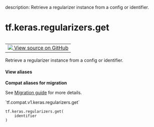 description: Retrieve a regularizer instance from a config or identifier.

<div itemscope itemtype="http://developers.google.com/ReferenceObject">
<meta itemprop="name" content="tf.keras.regularizers.get" />
<meta itemprop="path" content="Stable" />
</div>

# tf.keras.regularizers.get

<!-- Insert buttons and diff -->

<table class="tfo-notebook-buttons tfo-api nocontent" align="left">
<td>
  <a target="_blank" href="https://github.com/tensorflow/tensorflow/blob/r2.4/tensorflow/python/keras/regularizers.py#L371-L384">
    <img src="https://www.tensorflow.org/images/GitHub-Mark-32px.png" />
    View source on GitHub
  </a>
</td>
</table>



Retrieve a regularizer instance from a config or identifier.

<section class="expandable">
  <h4 class="showalways">View aliases</h4>
  <p>
<b>Compat aliases for migration</b>
<p>See
<a href="https://www.tensorflow.org/guide/migrate">Migration guide</a> for
more details.</p>
<p>`tf.compat.v1.keras.regularizers.get`</p>
</p>
</section>

<pre class="devsite-click-to-copy prettyprint lang-py tfo-signature-link">
<code>tf.keras.regularizers.get(
    identifier
)
</code></pre>



<!-- Placeholder for "Used in" -->
